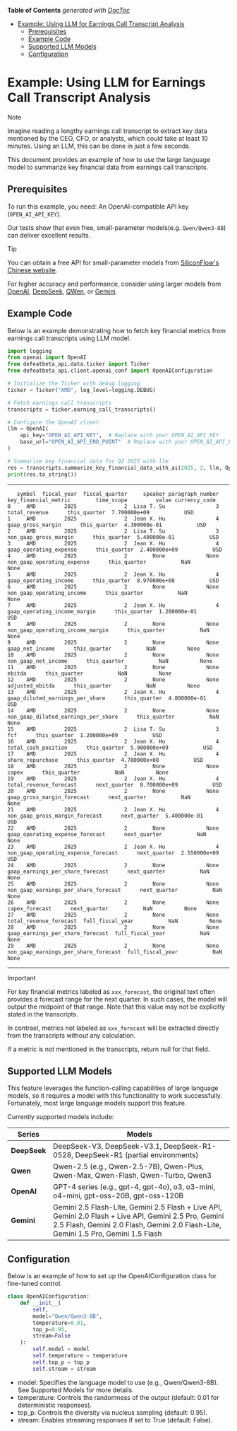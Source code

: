 <!-- START doctoc generated TOC please keep comment here to allow auto update -->
<!-- DON'T EDIT THIS SECTION, INSTEAD RE-RUN doctoc TO UPDATE -->
**Table of Contents**  *generated with [DocToc](https://github.com/thlorenz/doctoc)*

- [Example: Using LLM for Earnings Call Transcript Analysis](#example-using-llm-for-earnings-call-transcript-analysis)
  - [Prerequisites](#prerequisites)
  - [Example Code](#example-code)
  - [Supported LLM Models](#supported-llm-models)
  - [Configuration](#configuration)

<!-- END doctoc generated TOC please keep comment here to allow auto update -->

# Example: Using LLM for Earnings Call Transcript Analysis
> [!NOTE]
> Imagine reading a lengthy earnings call transcript to extract key data mentioned by the CEO, CFO, or analysts, which could take at least 10 minutes. Using an LLM, this can be done in just a few seconds.
> 
> This document provides an example of how to use the large language model to summarize key financial data from earnings call transcripts.

## Prerequisites
To run this example, you need: An OpenAI-compatible API key (`OPEN_AI_API_KEY`). 

Our tests show that even free, small-parameter models(e.g. `Qwen/Qwen3-8B`) can deliver excellent results.

> [!TIP]
> You can obtain a free API for small-parameter models from [SiliconFlow's Chinese website](https://www.siliconflow.cn/pricing).
> 
> For higher accuracy and performance, consider using larger models from [OpenAI](https://openai.com/index/openai-api/), [DeepSeek](https://api-docs.deepseek.com/), [QWen](https://qwen.ai/apiplatform), or [Gemini](https://ai.google.dev/gemini-api/docs).

## Example Code
Below is an example demonstrating how to fetch key financial metrics from earnings call transcripts using LLM model.

```python
import logging
from openai import OpenAI
from defeatbeta_api.data.ticker import Ticker
from defeatbeta_api.client.openai_conf import OpenAIConfiguration

# Initialize the Ticker with debug logging
ticker = Ticker("AMD", log_level=logging.DEBUG)

# Fetch earnings call transcripts
transcripts = ticker.earning_call_transcripts()

# Configure the OpenAI client
llm = OpenAI(
    api_key="OPEN_AI_API_KEY",  # Replace with your OPEN_AI_API_KEY
    base_url="OPEN_AI_API_END_POINT"  # Replace with your OPEN_AI_API_END_POINT
)

# Summarize key financial data for Q2 2025 with llm
res = transcripts.summarize_key_financial_data_with_ai(2025, 2, llm, OpenAIConfiguration())
print(res.to_string())
```

---

```text
   symbol  fiscal_year  fiscal_quarter     speaker paragraph_number                  key_financial_metric        time_scope         value currency_code
0     AMD         2025               2  Lisa T. Su                3                         total_revenue      this_quarter  7.700000e+09           USD
1     AMD         2025               2  Jean X. Hu                4                     gaap_gross_margin      this_quarter  4.300000e-01           USD
2     AMD         2025               2  Lisa T. Su                3                 non_gaap_gross_margin      this_quarter  5.400000e-01           USD
3     AMD         2025               2  Jean X. Hu                4                gaap_operating_expense      this_quarter  2.400000e+09           USD
4     AMD         2025               2        None             None            non_gaap_operating_expense      this_quarter           NaN          None
5     AMD         2025               2  Jean X. Hu                4                 gaap_operating_income      this_quarter  8.970000e+08           USD
6     AMD         2025               2        None             None             non_gaap_operating_income      this_quarter           NaN          None
7     AMD         2025               2  Jean X. Hu                4          gaap_operating_income_margin      this_quarter  1.200000e-01           USD
8     AMD         2025               2        None             None      non_gaap_operating_income_margin      this_quarter           NaN          None
9     AMD         2025               2        None             None                       gaap_net_income      this_quarter           NaN          None
10    AMD         2025               2        None             None                   non_gaap_net_income      this_quarter           NaN          None
11    AMD         2025               2        None             None                                ebitda      this_quarter           NaN          None
12    AMD         2025               2        None             None                       adjusted_ebitda      this_quarter           NaN          None
13    AMD         2025               2  Jean X. Hu                4       gaap_diluted_earnings_per_share      this_quarter  4.800000e-01           USD
14    AMD         2025               2        None             None   non_gaap_diluted_earnings_per_share      this_quarter           NaN          None
15    AMD         2025               2  Lisa T. Su                3                                   fcf      this_quarter  1.200000e+09           USD
16    AMD         2025               2  Jean X. Hu                4                   total_cash_position      this_quarter  5.900000e+09           USD
17    AMD         2025               2  Jean X. Hu                4                      share_repurchase      this_quarter  4.780000e+08           USD
18    AMD         2025               2        None             None                                 capex      this_quarter           NaN          None
19    AMD         2025               2  Jean X. Hu                4                total_revenue_forecast      next_quarter  8.700000e+09           USD
20    AMD         2025               2        None             None            gaap_gross_margin_forecast      next_quarter           NaN          None
21    AMD         2025               2  Jean X. Hu                4        non_gaap_gross_margin_forecast      next_quarter  5.400000e-01           USD
22    AMD         2025               2        None             None       gaap_operating_expense_forecast      next_quarter           NaN          None
23    AMD         2025               2  Jean X. Hu                4   non_gaap_operating_expense_forecast      next_quarter  2.550000e+09           USD
24    AMD         2025               2        None             None      gaap_earnings_per_share_forecast      next_quarter           NaN          None
25    AMD         2025               2        None             None  non_gaap_earnings_per_share_forecast      next_quarter           NaN          None
26    AMD         2025               2        None             None                        capex_forecast      next_quarter           NaN          None
27    AMD         2025               2        None             None                total_revenue_forecast  full_fiscal_year           NaN          None
28    AMD         2025               2        None             None      gaap_earnings_per_share_forecast  full_fiscal_year           NaN          None
29    AMD         2025               2        None             None  non_gaap_earnings_per_share_forecast  full_fiscal_year           NaN          None
```

---

> [!IMPORTANT]
> For key financial metrics labeled as `xxx_forecast`, the original text often provides a forecast range for the next quarter. In such cases, the model will output the midpoint of that range. Note that this value may not be explicitly stated in the transcripts.
> 
> In contrast, metrics not labeled as `xxx_forecast` will be extracted directly from the transcripts without any calculation.
> 
> If a metric is not mentioned in the transcripts, return null for that field.

## Supported LLM Models
This feature leverages the function-calling capabilities of large language models, so it requires a model with this functionality to work successfully. Fortunately, most large language models support this feature.

Currently supported models include:

| Series       | Models                                                                                                                                                                                       |
|--------------|----------------------------------------------------------------------------------------------------------------------------------------------------------------------------------------------|
| **DeepSeek** | DeepSeek-V3, DeepSeek-V3.1, DeepSeek-R1-0528, DeepSeek-R1 (partial environments)                                                                                                             |
| **Qwen**     | Qwen-2.5 (e.g., Qwen-2.5-7B), Qwen-Plus, Qwen-Max, Qwen-Flash, Qwen-Turbo, Qwen3                                                                                                             |
| **OpenAI**   | GPT-4 series (e.g., gpt-4, gpt-4o), o3, o3-mini, o4-mini, gpt-oss-20B, gpt-oss-120B                                                                                                          |
| **Gemini**   | Gemini 2.5 Flash-Lite, Gemini 2.5 Flash + Live API, Gemini 2.0 Flash + Live API, Gemini 2.5 Pro, Gemini 2.5 Flash, Gemini 2.0 Flash, Gemini 2.0 Flash-Lite, Gemini 1.5 Pro, Gemini 1.5 Flash |

## Configuration
Below is an example of how to set up the OpenAIConfiguration class for fine-tuned control.
```python
class OpenAIConfiguration:
    def __init__(
        self,
        model="Qwen/Qwen3-8B",
        temperature=0.01,
        top_p=0.95,
        stream=False
    ):
        self.model = model
        self.temperature = temperature
        self.top_p = top_p
        self.stream = stream
```

- model: Specifies the language model to use (e.g., Qwen/Qwen3-8B). See Supported Models for more details.
- temperature: Controls the randomness of the output (default: 0.01 for deterministic responses).
- top_p: Controls the diversity via nucleus sampling (default: 0.95).
- stream: Enables streaming responses if set to True (default: False).
